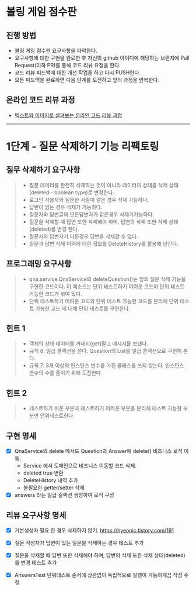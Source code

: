 # 볼링 게임 점수판
## 진행 방법
* 볼링 게임 점수판 요구사항을 파악한다.
* 요구사항에 대한 구현을 완료한 후 자신의 github 아이디에 해당하는 브랜치에 Pull Request(이하 PR)를 통해 코드 리뷰 요청을 한다.
* 코드 리뷰 피드백에 대한 개선 작업을 하고 다시 PUSH한다.
* 모든 피드백을 완료하면 다음 단계를 도전하고 앞의 과정을 반복한다.

## 온라인 코드 리뷰 과정
* [텍스트와 이미지로 살펴보는 온라인 코드 리뷰 과정](https://github.com/next-step/nextstep-docs/tree/master/codereview)

---
# 1단계 - 질문 삭제하기 기능 리팩토링

## 질무 삭제하기 요구사항
> - 질문 데이터를 완전히 삭제하는 것이 아니라 데이터의 상태를 삭제 상태(deleted - boolean type)로 변경한다.
> - 로그인 사용자와 질문한 사람이 같은 경우 삭제 가능하다.
> - 답변이 없는 경우 삭제가 가능하다.
> - 질문자와 답변글의 모든답변자가 같은경우 삭제가가능하다.
> - 질문을 삭제할 때 답변 또한 삭제해야 하며, 답변의 삭제 또한 삭제 상태(deleted)를 변경 한다.
> - 질문자와 답변자가 다른경우 답변을 삭제할 수 없다.
> - 질문과 답변 삭제 이력에 대한 정보를 DeleteHistory를 활용해 남긴다.

## 프로그래밍 요구사항
> - qna.service.QnaService의 deleteQuestion()는 앞의 질문 삭제 기능을 구현한 코드이다. 이 메소드는 단위 테스트하기 어려운 코드와 단위 테스트 가능한 코드가 섞여 있다.
> - 단위 테스트하기 어려운 코드와 단위 테스트 가능한 코드를 분리해 단위 테스트 가능한 코드 에 대해 단위 테스트를 구현한다.

## 힌트 1
> - 객체의 상태 데이터를 꺼내지(get)말고 메시지를 보낸다.
> - 규칙 8: 일급 콜렉션을 쓴다. 
  Question의 List를 일급 콜렉션으로 구현해 본다.
> - 규칙 7: 3개 이상의 인스턴스 변수를 가진 클래스를 쓰지 않는다.
  인스턴스 변수의 수를 줄이기 위해 도전한다.

## 힌트 2
> - 테스트하기 쉬운 부분과 테스트하기 어려운 부분을 분리해 테스트 가능한 부분만 단위테스트한다.

## 구현 명세
- [x] QnaService의 delete 메서드 Question과 Answer에 delete() 비즈니스 로직 이동.
  - Service 에서 도메인으로 비즈니스 이동할 코드 삭제. 
  - deleted true 변환
  - DeleteHistory 내역 추가
  - 불필요한 getter/setter 삭제
- [x] answers 라는 일급 컬랙션 생성하여 로직 구성

## 리뷰 요구사항 명세
- [x] 기본생성자 필요 한 경우 삭제하지 않기. https://hyeonic.tistory.com/191
- [x] 질문 작성자가 답변이 있는 질문을 삭제하는 경우 테스트 추가
- [x] 질문을 삭제할 때 답변 또한 삭제해야 하며, 답변의 삭제 또한 삭제 상태(deleted)를 변경 테스트 추가
- [x] AnswersTest 단위테스트 순서에 상관없이 독립적으로 실행이 가능하게끔 작성 수정

